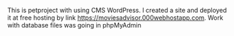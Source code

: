 This is petproject with using CMS WordPress. I created a site and deployed it at free hosting by link https://moviesadvisor.000webhostapp.com.
Work with database files was going in phpMyAdmin
